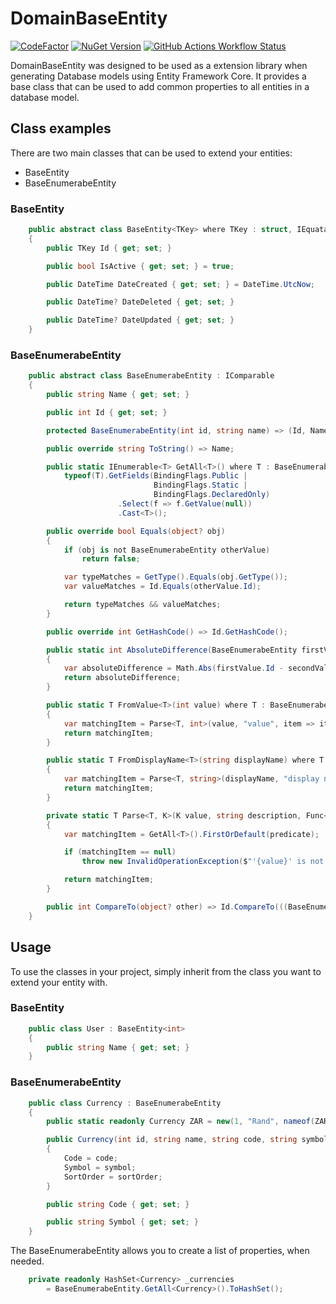 # DomainBaseEntity 
[![CodeFactor](https://www.codefactor.io/repository/github/matindewet/domainbaseentity/badge)](https://www.codefactor.io/repository/github/matindewet/domainbaseentity) 
[![NuGet Version](https://img.shields.io/nuget/v/MatinDeWet.DomainBaseEntity)](https://www.nuget.org/packages/MatinDeWet.DomainBaseEntity) 
[![GitHub Actions Workflow Status](https://img.shields.io/github/actions/workflow/status/MatinDeWet/DomainBaseEntity/dotnet.yml)](https://github.com/MatinDeWet/DomainBaseEntity)


DomainBaseEntity was designed to be used as a extension library when generating Database models using Entity Framework Core. It provides a base class that can be used to add common properties to all entities in a database model.

## Class examples

There are two main classes that can be used to extend your entities:
- BaseEntity
- BaseEnumerabeEntity

### BaseEntity
```C#
    public abstract class BaseEntity<TKey> where TKey : struct, IEquatable<TKey>
    {
        public TKey Id { get; set; }

        public bool IsActive { get; set; } = true;

        public DateTime DateCreated { get; set; } = DateTime.UtcNow;

        public DateTime? DateDeleted { get; set; }

        public DateTime? DateUpdated { get; set; }
    }
```

### BaseEnumerabeEntity
```C#
    public abstract class BaseEnumerabeEntity : IComparable
    {
        public string Name { get; set; }

        public int Id { get; set; }

        protected BaseEnumerabeEntity(int id, string name) => (Id, Name) = (id, name);

        public override string ToString() => Name;

        public static IEnumerable<T> GetAll<T>() where T : BaseEnumerabeEntity =>
            typeof(T).GetFields(BindingFlags.Public |
                                BindingFlags.Static |
                                BindingFlags.DeclaredOnly)
                        .Select(f => f.GetValue(null))
                        .Cast<T>();

        public override bool Equals(object? obj)
        {
            if (obj is not BaseEnumerabeEntity otherValue)
                return false;

            var typeMatches = GetType().Equals(obj.GetType());
            var valueMatches = Id.Equals(otherValue.Id);

            return typeMatches && valueMatches;
        }

        public override int GetHashCode() => Id.GetHashCode();

        public static int AbsoluteDifference(BaseEnumerabeEntity firstValue, BaseEnumerabeEntity secondValue)
        {
            var absoluteDifference = Math.Abs(firstValue.Id - secondValue.Id);
            return absoluteDifference;
        }

        public static T FromValue<T>(int value) where T : BaseEnumerabeEntity
        {
            var matchingItem = Parse<T, int>(value, "value", item => item.Id == value);
            return matchingItem;
        }

        public static T FromDisplayName<T>(string displayName) where T : BaseEnumerabeEntity
        {
            var matchingItem = Parse<T, string>(displayName, "display name", item => item.Name == displayName);
            return matchingItem;
        }

        private static T Parse<T, K>(K value, string description, Func<T, bool> predicate) where T : BaseEnumerabeEntity
        {
            var matchingItem = GetAll<T>().FirstOrDefault(predicate);

            if (matchingItem == null)
                throw new InvalidOperationException($"'{value}' is not a valid {description} in {typeof(T)}");

            return matchingItem;
        }

        public int CompareTo(object? other) => Id.CompareTo(((BaseEnumerabeEntity)other!).Id);
    }
```

## Usage
To use the classes in your project, simply inherit from the class you want to
extend your entity with.

### BaseEntity
```C#
	public class User : BaseEntity<int>
	{
		public string Name { get; set; }
	}
```

### BaseEnumerabeEntity
```C#
    public class Currency : BaseEnumerabeEntity
    {
        public static readonly Currency ZAR = new(1, "Rand", nameof(ZAR), "R");

        public Currency(int id, string name, string code, string symbol = "") : base(id, name)
        {
            Code = code;
            Symbol = symbol;
            SortOrder = sortOrder;
        }

        public string Code { get; set; }

        public string Symbol { get; set; }
    }
```

The BaseEnumerabeEntity allows you to create a list of properties, when needed.
```C#
    private readonly HashSet<Currency> _currencies
        = BaseEnumerabeEntity.GetAll<Currency>().ToHashSet();
```

